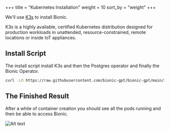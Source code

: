 +++
title = "Kubernetes Installation"
weight = 10
sort_by = "weight"
+++

We'll use [K3s](https://k3s.io/) to install Bionic. 

K3s is a highly available, certified Kubernetes distribution designed for production workloads in unattended, resource-constrained, remote locations or inside IoT appliances.

## Install Script

The install script install K3s and then the Postgres operator and finally the Bionic Operator.

```sh
curl -LO https://raw.githubusercontent.com/bionic-gpt/bionic-gpt/main/install.sh && chmod +x ./install.sh && ./install.sh
```

## The Finished Result

After a while of container creation you should see all the pods running and then be able to access Bionic.


![Alt text](../bionic-startup-k9s.png "Bionic K9s")
